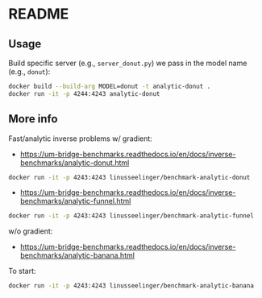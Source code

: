 # README

## Usage
Build specific server (e.g., `server_donut.py`) we pass in the model name (e.g., `donut`):
```bash
docker build --build-arg MODEL=donut -t analytic-donut .
docker run -it -p 4244:4243 analytic-donut
```

## More info
Fast/analytic inverse problems w/ gradient:
- https://um-bridge-benchmarks.readthedocs.io/en/docs/inverse-benchmarks/analytic-donut.html
```bash
docker run -it -p 4243:4243 linusseelinger/benchmark-analytic-donut
```
- https://um-bridge-benchmarks.readthedocs.io/en/docs/inverse-benchmarks/analytic-funnel.html
```bash
docker run -it -p 4243:4243 linusseelinger/benchmark-analytic-funnel
```

w/o gradient:
- https://um-bridge-benchmarks.readthedocs.io/en/docs/inverse-benchmarks/analytic-banana.html

To start:
```bash
docker run -it -p 4243:4243 linusseelinger/benchmark-analytic-banana
```